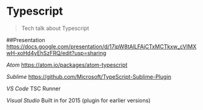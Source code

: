 # Typescript
>Tech talk about Typescript

##Presentation
https://docs.google.com/presentation/d/17jpW8tAlLFAjCTxMCTkxw_cVIMXwH-xoHd4yEhSzFRQ/edit?usp=sharing

*Atom*
https://atom.io/packages/atom-typescript

*Sublime*
https://github.com/Microsoft/TypeScript-Sublime-Plugin

*VS Code*
TSC Runner

*Visual Studio*
Built in for 2015 (plugin for earlier versions)